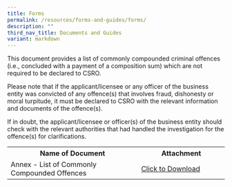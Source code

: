 ```yaml
---
title: Forms
permalink: /resources/forms-and-guides/forms/
description: ""
third_nav_title: Documents and Guides
variant: markdown
---
```

This document provides a list of commonly compounded criminal offences (i.e., concluded with a payment of a composition sum) which are not required to be declared to CSRO.

Please note that if the applicant/licensee or any officer of the business entity was convicted of any offence(s) that involves fraud, dishonesty or moral turpitude, it must be declared to CSRO with the relevant information and documents of the offence(s).

If in doubt, the applicant/licensee or officer(s) of the business entity should check with the relevant authorities that had handled the investigation for the offence(s) for clarifications.


<table>
<tbody><tr>
	<th width="60%"><b>Name of Document</b></th>
	<th width="40%"><b>Attachment</b></th>
</tr>
<tr>
	<td>Annex - List of Commonly Compounded Offences</td>
<td><a href="/files/forms/list_of_commonly_compounded_offences.pdf" download="">Click to Download</a></td>
</tr>
</tbody>
</table>